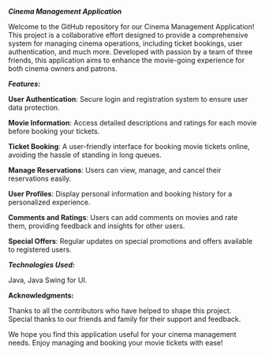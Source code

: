 **_Cinema Management Application_**

Welcome to the GitHub repository for our Cinema Management Application! This project is a collaborative effort designed to provide a comprehensive system for managing cinema operations, including ticket bookings, user authentication, and much more. Developed with passion by a team of three friends, this application aims to enhance the movie-going experience for both cinema owners and patrons.

**_Features:_**

**User Authentication**: Secure login and registration system to ensure user data protection.

**Movie Information**: Access detailed descriptions and ratings for each movie before booking your tickets.

**Ticket Booking**: A user-friendly interface for booking movie tickets online, avoiding the hassle of standing in long queues.

**Manage Reservations**: Users can view, manage, and cancel their reservations easily.

**User Profiles**: Display personal information and booking history for a personalized experience.

**Comments and Ratings**: Users can add comments on movies and rate them, providing feedback and insights for other users.

**Special Offers**: Regular updates on special promotions and offers available to registered users.

**_Technologies Used:_**

Java, Java Swing for UI.

**Acknowledgments:**

Thanks to all the contributors who have helped to shape this project.
Special thanks to our friends and family for their support and feedback.

We hope you find this application useful for your cinema management needs. Enjoy managing and booking your movie tickets with ease!
